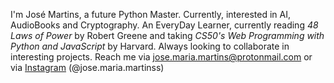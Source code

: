 I'm José Martins, a future Python Master. Currently, interested in AI, AudioBooks and Cryptography.
An EveryDay Learner, currently reading *48 Laws of Power* by Robert Greene and taking *CS50's Web Programming with Python and JavaScript* by Harvard.
Always looking to collaborate in interesting projects. Reach me via <jose.maria.martins@protonmail.com> or via [Instagram](https://instagram.com/jose.maria.martinss "@jose.maria.martinss")
(@jose.maria.martinss)
